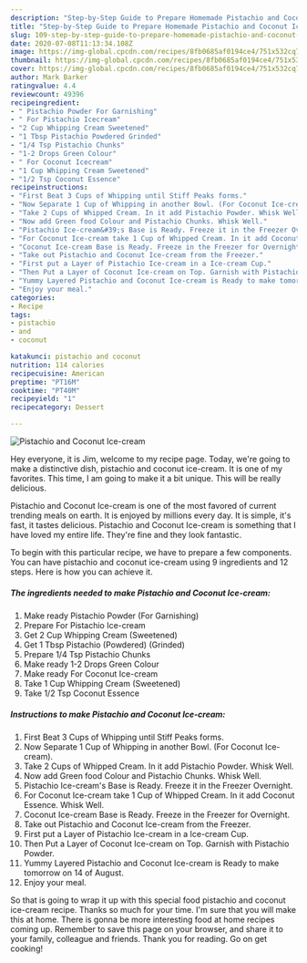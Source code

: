 ```yaml
---
description: "Step-by-Step Guide to Prepare Homemade Pistachio and Coconut Ice-cream"
title: "Step-by-Step Guide to Prepare Homemade Pistachio and Coconut Ice-cream"
slug: 109-step-by-step-guide-to-prepare-homemade-pistachio-and-coconut-ice-cream
date: 2020-07-08T11:13:34.108Z
image: https://img-global.cpcdn.com/recipes/8fb0685af0194ce4/751x532cq70/pistachio-and-coconut-ice-cream-recipe-main-photo.jpg
thumbnail: https://img-global.cpcdn.com/recipes/8fb0685af0194ce4/751x532cq70/pistachio-and-coconut-ice-cream-recipe-main-photo.jpg
cover: https://img-global.cpcdn.com/recipes/8fb0685af0194ce4/751x532cq70/pistachio-and-coconut-ice-cream-recipe-main-photo.jpg
author: Mark Barker
ratingvalue: 4.4
reviewcount: 49396
recipeingredient:
- " Pistachio Powder For Garnishing"
- " For Pistachio Icecream"
- "2 Cup Whipping Cream Sweetened"
- "1 Tbsp Pistachio Powdered Grinded"
- "1/4 Tsp Pistachio Chunks"
- "1-2 Drops Green Colour"
- " For Coconut Icecream"
- "1 Cup Whipping Cream Sweetened"
- "1/2 Tsp Coconut Essence"
recipeinstructions:
- "First Beat 3 Cups of Whipping until Stiff Peaks forms."
- "Now Separate 1 Cup of Whipping in another Bowl. (For Coconut Ice-cream)."
- "Take 2 Cups of Whipped Cream. In it add Pistachio Powder. Whisk Well."
- "Now add Green food Colour and Pistachio Chunks. Whisk Well."
- "Pistachio Ice-cream&#39;s Base is Ready. Freeze it in the Freezer Overnight."
- "For Coconut Ice-cream take 1 Cup of Whipped Cream. In it add Coconut Essence. Whisk Well."
- "Coconut Ice-cream Base is Ready. Freeze in the Freezer for Overnight."
- "Take out Pistachio and Coconut Ice-cream from the Freezer."
- "First put a Layer of Pistachio Ice-cream in a Ice-cream Cup."
- "Then Put a Layer of Coconut Ice-cream on Top. Garnish with Pistachio Powder."
- "Yummy Layered Pistachio and Coconut Ice-cream is Ready to make tomorrow on 14 of August."
- "Enjoy your meal."
categories:
- Recipe
tags:
- pistachio
- and
- coconut

katakunci: pistachio and coconut 
nutrition: 114 calories
recipecuisine: American
preptime: "PT16M"
cooktime: "PT40M"
recipeyield: "1"
recipecategory: Dessert

---
```



![Pistachio and Coconut Ice-cream](https://img-global.cpcdn.com/recipes/8fb0685af0194ce4/751x532cq70/pistachio-and-coconut-ice-cream-recipe-main-photo.jpg)

Hey everyone, it is Jim, welcome to my recipe page. Today, we're going to make a distinctive dish, pistachio and coconut ice-cream. It is one of my favorites. This time, I am going to make it a bit unique. This will be really delicious.

Pistachio and Coconut Ice-cream is one of the most favored of current trending meals on earth. It is enjoyed by millions every day. It is simple, it's fast, it tastes delicious. Pistachio and Coconut Ice-cream is something that I have loved my entire life. They're fine and they look fantastic.




To begin with this particular recipe, we have to prepare a few components. You can have pistachio and coconut ice-cream using 9 ingredients and 12 steps. Here is how you can achieve it.

<!--inarticleads1-->

##### The ingredients needed to make Pistachio and Coconut Ice-cream:

1. Make ready  Pistachio Powder (For Garnishing)
1. Prepare  For Pistachio Ice-cream
1. Get 2 Cup Whipping Cream (Sweetened)
1. Get 1 Tbsp Pistachio (Powdered) (Grinded)
1. Prepare 1/4 Tsp Pistachio Chunks
1. Make ready 1-2 Drops Green Colour
1. Make ready  For Coconut Ice-cream
1. Take 1 Cup Whipping Cream (Sweetened)
1. Take 1/2 Tsp Coconut Essence




<!--inarticleads2-->

##### Instructions to make Pistachio and Coconut Ice-cream:

1. First Beat 3 Cups of Whipping until Stiff Peaks forms.
1. Now Separate 1 Cup of Whipping in another Bowl. (For Coconut Ice-cream).
1. Take 2 Cups of Whipped Cream. In it add Pistachio Powder. Whisk Well.
1. Now add Green food Colour and Pistachio Chunks. Whisk Well.
1. Pistachio Ice-cream&#39;s Base is Ready. Freeze it in the Freezer Overnight.
1. For Coconut Ice-cream take 1 Cup of Whipped Cream. In it add Coconut Essence. Whisk Well.
1. Coconut Ice-cream Base is Ready. Freeze in the Freezer for Overnight.
1. Take out Pistachio and Coconut Ice-cream from the Freezer.
1. First put a Layer of Pistachio Ice-cream in a Ice-cream Cup.
1. Then Put a Layer of Coconut Ice-cream on Top. Garnish with Pistachio Powder.
1. Yummy Layered Pistachio and Coconut Ice-cream is Ready to make tomorrow on 14 of August.
1. Enjoy your meal.




So that is going to wrap it up with this special food pistachio and coconut ice-cream recipe. Thanks so much for your time. I'm sure that you will make this at home. There is gonna be more interesting food at home recipes coming up. Remember to save this page on your browser, and share it to your family, colleague and friends. Thank you for reading. Go on get cooking!
